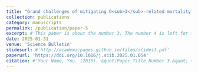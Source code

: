 ```yaml
---
title: "Grand challenges of mitigating O<sub>3</sub>-related mortality in China by 2060"
collection: publications
category: manuscripts
permalink: /publication/paper-5
excerpt: #'This paper is about the number 3. The number 4 is left for future work.'
date: 2025-01-31
venue: 'Science Bulletin'
slidesurl: #'http://academicpages.github.io/files/slides3.pdf'
paperurl: 'https://doi.org/10.1016/j.scib.2025.01.054'
citation: #'Your Name, You. (2015). &quot;Paper Title Number 3.&quot; <i>Journal 1</i>. 1(3).'
---
```

